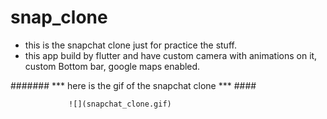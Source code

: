 # snap_clone

- this is the snapchat clone just for practice the stuff.
- this app build by flutter and have custom camera with animations on it, custom Bottom bar, google maps enabled.

####### *** here is the gif of the snapchat clone *** ####

             
                 ![](snapchat_clone.gif)
